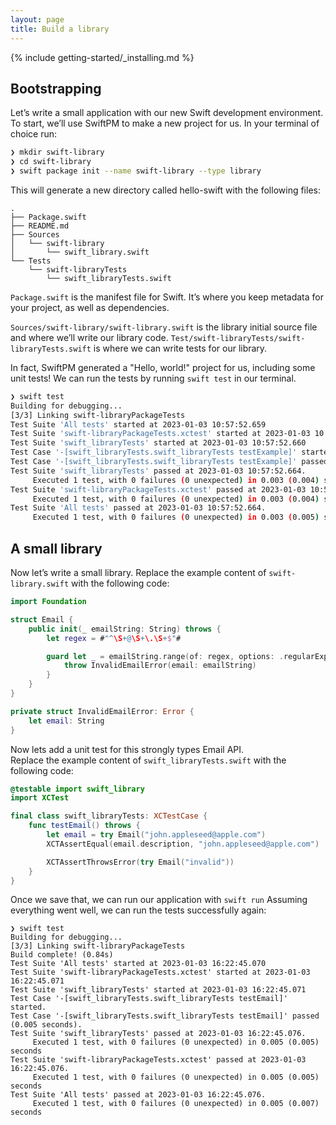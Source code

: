 ```yaml
---
layout: page
title: Build a library
---
```


{% include getting-started/_installing.md %}

## Bootstrapping

Let’s write a small application with our new Swift development environment.
To start, we’ll use SwiftPM to make a new project for us. In your terminal of choice run:

~~~bash
❯ mkdir swift-library
❯ cd swift-library
❯ swift package init --name swift-library --type library
~~~

This will generate a new directory called hello-swift with the following files:

~~~no-highlight
.
├── Package.swift
├── README.md
├── Sources
│   └── swift-library
│       └── swift_library.swift
└── Tests
    └── swift-libraryTests
        └── swift_libraryTests.swift
~~~

`Package.swift` is the manifest file for Swift. It’s where you keep metadata for your project, as well as dependencies.

`Sources/swift-library/swift-library.swift` is the library initial source file and where we’ll write our library code.
`Test/swift-libraryTests/swift-libraryTests.swift` is where we can write tests for our library.

In fact, SwiftPM generated a "Hello, world!" project for us, including some unit tests!
We can run the tests by running  `swift test`  in our terminal.

~~~bash
❯ swift test
Building for debugging...
[3/3] Linking swift-libraryPackageTests
Test Suite 'All tests' started at 2023-01-03 10:57:52.659
Test Suite 'swift-libraryPackageTests.xctest' started at 2023-01-03 10:57:52.660
Test Suite 'swift_libraryTests' started at 2023-01-03 10:57:52.660
Test Case '-[swift_libraryTests.swift_libraryTests testExample]' started.
Test Case '-[swift_libraryTests.swift_libraryTests testExample]' passed (0.003 seconds).
Test Suite 'swift_libraryTests' passed at 2023-01-03 10:57:52.664.
	 Executed 1 test, with 0 failures (0 unexpected) in 0.003 (0.004) seconds
Test Suite 'swift-libraryPackageTests.xctest' passed at 2023-01-03 10:57:52.664.
	 Executed 1 test, with 0 failures (0 unexpected) in 0.003 (0.004) seconds
Test Suite 'All tests' passed at 2023-01-03 10:57:52.664.
	 Executed 1 test, with 0 failures (0 unexpected) in 0.003 (0.005) seconds
~~~

## A small library

Now let’s write a small library.
Replace the example content of `swift-library.swift` with the following code:

~~~swift
import Foundation

struct Email {
    public init(_ emailString: String) throws {
        let regex = #"^\S+@\S+\.\S+$"#

        guard let _ = emailString.range(of: regex, options: .regularExpression) else {
            throw InvalidEmailError(email: emailString)
        }
    }
}

private struct InvalidEmailError: Error {
    let email: String
}

~~~

Now lets add a unit test for this strongly types Email API.  
Replace the example content of `swift_libraryTests.swift` with the following code:

~~~swift
@testable import swift_library
import XCTest

final class swift_libraryTests: XCTestCase {
    func testEmail() throws {
        let email = try Email("john.appleseed@apple.com")
        XCTAssertEqual(email.description, "john.appleseed@apple.com")

        XCTAssertThrowsError(try Email("invalid"))
    }
}
~~~

Once we save that, we can run our application with `swift run`
Assuming everything went well, we can run the tests successfully again:

~~~no-highlight
❯ swift test
Building for debugging...
[3/3] Linking swift-libraryPackageTests
Build complete! (0.84s)
Test Suite 'All tests' started at 2023-01-03 16:22:45.070
Test Suite 'swift-libraryPackageTests.xctest' started at 2023-01-03 16:22:45.071
Test Suite 'swift_libraryTests' started at 2023-01-03 16:22:45.071
Test Case '-[swift_libraryTests.swift_libraryTests testEmail]' started.
Test Case '-[swift_libraryTests.swift_libraryTests testEmail]' passed (0.005 seconds).
Test Suite 'swift_libraryTests' passed at 2023-01-03 16:22:45.076.
	 Executed 1 test, with 0 failures (0 unexpected) in 0.005 (0.005) seconds
Test Suite 'swift-libraryPackageTests.xctest' passed at 2023-01-03 16:22:45.076.
	 Executed 1 test, with 0 failures (0 unexpected) in 0.005 (0.005) seconds
Test Suite 'All tests' passed at 2023-01-03 16:22:45.076.
	 Executed 1 test, with 0 failures (0 unexpected) in 0.005 (0.007) seconds
~~~
